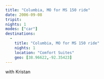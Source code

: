 ```yaml
---
title: "Columbia, MO for MS 150 ride"
date: 2006-09-08
tripit:
nights: 1
modes: ["car"]
destinations:
  -
    title: "Columbia, MO for MS 150 ride"
    nights: 1
    location: "Comfort Suites"
    geo: [38.96622,-92.35423]
---
```


with Kristan
